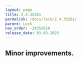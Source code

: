 ```yaml
---
layout: page
title: 2.4.35261
permalink: /docs/lock/2.4.35261/
parent: Lock
nav_order: -24352610
release_date: 03.03.2025
---
```


## Minor improvements.

